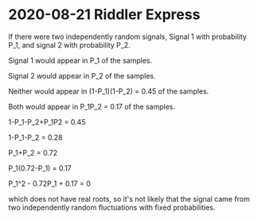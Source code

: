 2020-08-21 Riddler Express
==========================
If there were two independently random signals,
Signal 1 with probability P_1, and signal 2 with probability P_2.

Signal 1 would appear in P_1 of the samples.

Signal 2 would appear in P_2 of the samples.

Neither would appear in (1-P_1)(1-P_2) = 0.45 of the samples.

Both would appear in P_1P_2 = 0.17 of the samples.

1-P_1-P_2+P_1P2 = 0.45

1-P_1-P_2 = 0.28

P_1+P_2 = 0.72

P_1(0.72-P_1) = 0.17

P_1^2 - 0.72P_1 + 0.17 = 0

which does not have real roots, so it's not likely that the signal came
from two independently random fluctuations with fixed probabilities.
